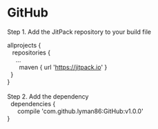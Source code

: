 # GitHub

Step 1. Add the JitPack repository to your build file

allprojects { 
<br>
		&nbsp;&nbsp; repositories {
    <br>
		&nbsp;&nbsp;&nbsp;&nbsp;	...
      <br>
		&nbsp;&nbsp;&nbsp;&nbsp;&nbsp;&nbsp; maven { url 'https://jitpack.io' }
      <br>
		&nbsp;&nbsp;}
    <br>
	}
  <br>
  <br>
 Step 2. Add the dependency
<br>
  &nbsp;&nbsp;dependencies {
  <br>
	&nbsp;&nbsp;&nbsp;&nbsp;&nbsp;&nbsp;compile 'com.github.lyman86:GitHub:v1.0.0'
          <br>
	}
  <br>
